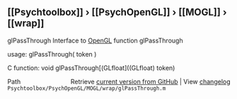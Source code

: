 ## [[Psychtoolbox]] &#8250; [[PsychOpenGL]] &#8250; [[MOGL]] &#8250; [[wrap]]

glPassThrough  Interface to [OpenGL](OpenGL) function glPassThrough  
  
usage:  glPassThrough( token )  
  
C function:  void glPassThrough[(GLfloat]((GLfloat) token)  




<div class="code_header" style="text-align:right;">
  <span style="float:left;">Path&nbsp;&nbsp;</span> <span class="counter">Retrieve <a href=
  "https://raw.github.com/Psychtoolbox-3/Psychtoolbox-3/beta/Psychtoolbox/PsychOpenGL/MOGL/wrap/glPassThrough.m">current version from GitHub</a> | View <a href=
  "https://github.com/Psychtoolbox-3/Psychtoolbox-3/commits/beta/Psychtoolbox/PsychOpenGL/MOGL/wrap/glPassThrough.m">changelog</a></span>
</div>
<div class="code">
  <code>Psychtoolbox/PsychOpenGL/MOGL/wrap/glPassThrough.m</code>
</div>

